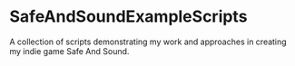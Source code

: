 # SafeAndSoundExampleScripts
A collection of scripts demonstrating my work and approaches in creating my indie game Safe And Sound.
